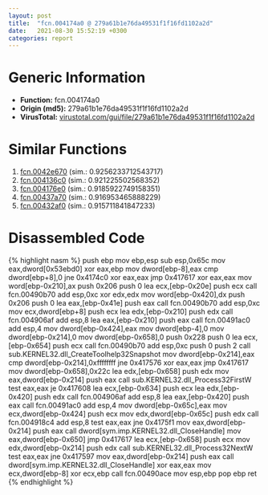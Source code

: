 ```yaml
---
layout: post
title:  "fcn.004174a0 @ 279a61b1e76da49531f1f16fd1102a2d"
date:   2021-08-30 15:52:19 +0300
categories: report
---
```


# Generic Information
- **Function:** fcn.004174a0
- **Origin (md5):** 279a61b1e76da49531f1f16fd1102a2d
- **VirusTotal:** [virustotal.com/gui/file/279a61b1e76da49531f1f16fd1102a2d][virustotal_ref]



# Similar Functions

1. [fcn.0042e670][similar_1_ref] (sim.: 0.9256233712543717)
2. [fcn.004136c0][similar_2_ref] (sim.: 0.921225502568352)
3. [fcn.004176e0][similar_3_ref] (sim.: 0.9185922749158351)
4. [fcn.00437a70][similar_4_ref] (sim.: 0.916953465888229)
5. [fcn.00432af0][similar_5_ref] (sim.: 0.915711841847233)


# Disassembled Code

{% highlight nasm %}
push ebp
mov ebp,esp
sub esp,0x65c
mov eax,dword[0x53ebd0]
xor eax,ebp
mov dword[ebp-8],eax
cmp dword[ebp+8],0
jne 0x4174c0
xor eax,eax
jmp 0x417617
xor eax,eax
mov word[ebp-0x210],ax
push 0x206
push 0
lea ecx,[ebp-0x20e]
push ecx
call fcn.00490b70
add esp,0xc
xor edx,edx
mov word[ebp-0x420],dx
push 0x206
push 0
lea eax,[ebp-0x41e]
push eax
call fcn.00490b70
add esp,0xc
mov ecx,dword[ebp+8]
push ecx
lea edx,[ebp-0x210]
push edx
call fcn.004906af
add esp,8
lea eax,[ebp-0x210]
push eax
call fcn.00491ac0
add esp,4
mov dword[ebp-0x424],eax
mov dword[ebp-4],0
mov dword[ebp-0x214],0
mov dword[ebp-0x658],0
push 0x228
push 0
lea ecx,[ebp-0x654]
push ecx
call fcn.00490b70
add esp,0xc
push 0
push 2
call sub.KERNEL32.dll_CreateToolhelp32Snapshot
mov dword[ebp-0x214],eax
cmp dword[ebp-0x214],0xffffffff
jne 0x417576
xor eax,eax
jmp 0x417617
mov dword[ebp-0x658],0x22c
lea edx,[ebp-0x658]
push edx
mov eax,dword[ebp-0x214]
push eax
call sub.KERNEL32.dll_Process32FirstW
test eax,eax
je 0x417608
lea ecx,[ebp-0x634]
push ecx
lea edx,[ebp-0x420]
push edx
call fcn.004906af
add esp,8
lea eax,[ebp-0x420]
push eax
call fcn.00491ac0
add esp,4
mov dword[ebp-0x65c],eax
mov ecx,dword[ebp-0x424]
push ecx
mov edx,dword[ebp-0x65c]
push edx
call fcn.004918c4
add esp,8
test eax,eax
jne 0x4175f1
mov eax,dword[ebp-0x214]
push eax
call dword[sym.imp.KERNEL32.dll_CloseHandle]
mov eax,dword[ebp-0x650]
jmp 0x417617
lea ecx,[ebp-0x658]
push ecx
mov edx,dword[ebp-0x214]
push edx
call sub.KERNEL32.dll_Process32NextW
test eax,eax
jne 0x417597
mov eax,dword[ebp-0x214]
push eax
call dword[sym.imp.KERNEL32.dll_CloseHandle]
xor eax,eax
mov ecx,dword[ebp-8]
xor ecx,ebp
call fcn.00490ace
mov esp,ebp
pop ebp
ret 
{% endhighlight %}


[similar_1_ref]: /report/fcn.0042e670@279a61b1e76da49531f1f16fd1102a2d
[similar_2_ref]: /report/fcn.004136c0@279a61b1e76da49531f1f16fd1102a2d
[similar_3_ref]: /report/fcn.004176e0@c60344b51fa39a329b92557d24ff7670
[similar_4_ref]: /report/fcn.00437a70@279a61b1e76da49531f1f16fd1102a2d
[similar_5_ref]: /report/fcn.00432af0@279a61b1e76da49531f1f16fd1102a2d
[virustotal_ref]: https://www.virustotal.com/gui/file/279a61b1e76da49531f1f16fd1102a2d